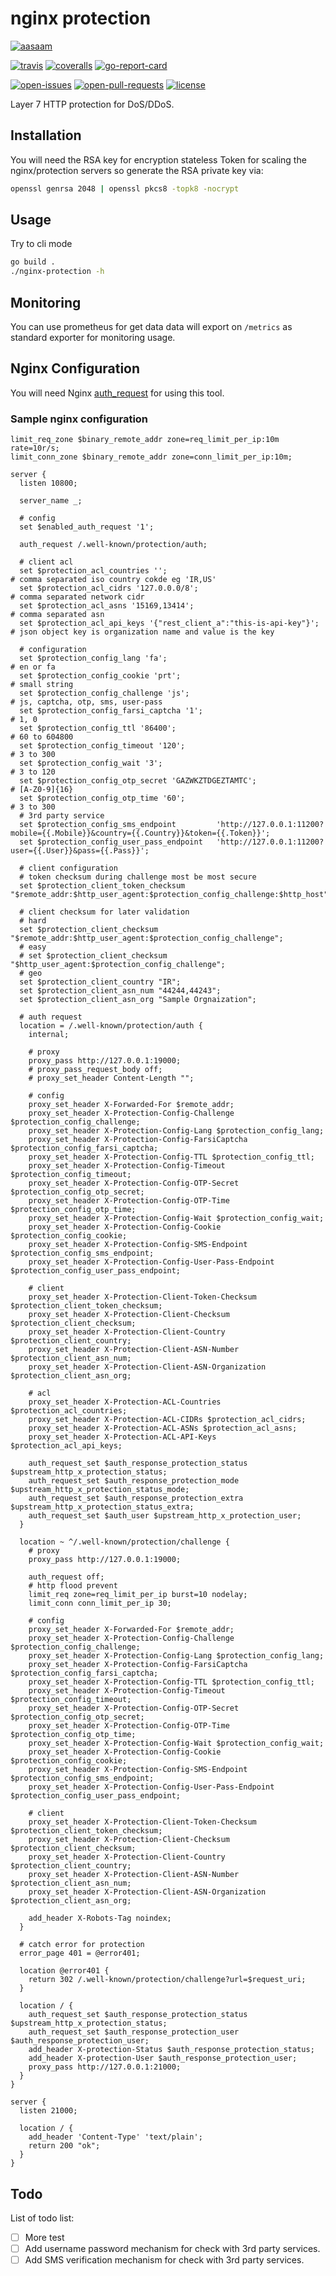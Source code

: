 # nginx protection

[![aasaam](https://flat.badgen.net/badge/aasaam/software%20development%20group/0277bd?labelColor=000000&icon=https%3A%2F%2Fcdn.jsdelivr.net%2Fgh%2Faasaam%2Finformation%2Flogo%2Faasaam.svg)](https://github.com/aasaam)

[![travis](https://flat.badgen.net/travis/aasaam/nginx-protection)](https://travis-ci.org/aasaam/nginx-protection)
[![coveralls](https://flat.badgen.net/coveralls/c/github/aasaam/nginx-protection)](https://coveralls.io/github/aasaam/nginx-protection)
[![go-report-card](https://goreportcard.com/badge/github.com/gojp/goreportcard?style=flat-square)](https://goreportcard.com/report/github.com/aasaam/nginx-protection)

[![open-issues](https://flat.badgen.net/github/open-issues/aasaam/nginx-protection)](https://github.com/aasaam/nginx-protection/issues)
[![open-pull-requests](https://flat.badgen.net/github/open-prs/aasaam/nginx-protection)](https://github.com/aasaam/nginx-protection/pulls)
[![license](https://flat.badgen.net/github/license/aasaam/nginx-protection)](./LICENSE)

Layer 7 HTTP protection for DoS/DDoS.

## Installation

You will need the RSA key for encryption stateless Token for scaling the nginx/protection servers so generate the RSA private key via:

```bash
openssl genrsa 2048 | openssl pkcs8 -topk8 -nocrypt
```

## Usage

Try to cli mode

```bash
go build .
./nginx-protection -h
```

## Monitoring

You can use prometheus for get data data will export on `/metrics` as standard exporter for monitoring usage.

## Nginx Configuration

You will need Nginx [auth_request](http://nginx.org/en/docs/http/ngx_http_auth_request_module.html) for using this tool.

### Sample nginx configuration

```nginx
limit_req_zone $binary_remote_addr zone=req_limit_per_ip:10m rate=10r/s;
limit_conn_zone $binary_remote_addr zone=conn_limit_per_ip:10m;

server {
  listen 10800;

  server_name _;

  # config
  set $enabled_auth_request '1';

  auth_request /.well-known/protection/auth;

  # client acl
  set $protection_acl_countries '';                                           # comma separated iso country cokde eg 'IR,US'
  set $protection_acl_cidrs '127.0.0.0/8';                                    # comma separated network cidr
  set $protection_acl_asns '15169,13414';                                     # comma separated asn
  set $protection_acl_api_keys '{"rest_client_a":"this-is-api-key"}';         # json object key is organization name and value is the key

  # configuration
  set $protection_config_lang 'fa';                                           # en or fa
  set $protection_config_cookie 'prt';                                        # small string
  set $protection_config_challenge 'js';                                      # js, captcha, otp, sms, user-pass
  set $protection_config_farsi_captcha '1';                                   # 1, 0
  set $protection_config_ttl '86400';                                         # 60 to 604800
  set $protection_config_timeout '120';                                       # 3 to 300
  set $protection_config_wait '3';                                            # 3 to 120
  set $protection_config_otp_secret 'GAZWKZTDGEZTAMTC';                       # [A-Z0-9]{16}
  set $protection_config_otp_time '60';                                       # 3 to 300
  # 3rd party service
  set $protection_config_sms_endpoint         'http://127.0.0.1:11200?mobile={{.Mobile}}&country={{.Country}}&token={{.Token}}';
  set $protection_config_user_pass_endpoint   'http://127.0.0.1:11200?user={{.User}}&pass={{.Pass}}';

  # client configuration
  # token checksum during challenge most be most secure
  set $protection_client_token_checksum "$remote_addr:$http_user_agent:$protection_config_challenge:$http_host";

  # client checksum for later validation
  # hard
  set $protection_client_checksum "$remote_addr:$http_user_agent:$protection_config_challenge";
  # easy
  # set $protection_client_checksum "$http_user_agent:$protection_config_challenge";
  # geo
  set $protection_client_country "IR";
  set $protection_client_asn_num "44244,44243";
  set $protection_client_asn_org "Sample Orgnaization";

  # auth request
  location = /.well-known/protection/auth {
    internal;

    # proxy
    proxy_pass http://127.0.0.1:19000;
    # proxy_pass_request_body off;
    # proxy_set_header Content-Length "";

    # config
    proxy_set_header X-Forwarded-For $remote_addr;
    proxy_set_header X-Protection-Config-Challenge $protection_config_challenge;
    proxy_set_header X-Protection-Config-Lang $protection_config_lang;
    proxy_set_header X-Protection-Config-FarsiCaptcha $protection_config_farsi_captcha;
    proxy_set_header X-Protection-Config-TTL $protection_config_ttl;
    proxy_set_header X-Protection-Config-Timeout $protection_config_timeout;
    proxy_set_header X-Protection-Config-OTP-Secret $protection_config_otp_secret;
    proxy_set_header X-Protection-Config-OTP-Time $protection_config_otp_time;
    proxy_set_header X-Protection-Config-Wait $protection_config_wait;
    proxy_set_header X-Protection-Config-Cookie $protection_config_cookie;
    proxy_set_header X-Protection-Config-SMS-Endpoint $protection_config_sms_endpoint;
    proxy_set_header X-Protection-Config-User-Pass-Endpoint $protection_config_user_pass_endpoint;

    # client
    proxy_set_header X-Protection-Client-Token-Checksum $protection_client_token_checksum;
    proxy_set_header X-Protection-Client-Checksum $protection_client_checksum;
    proxy_set_header X-Protection-Client-Country $protection_client_country;
    proxy_set_header X-Protection-Client-ASN-Number $protection_client_asn_num;
    proxy_set_header X-Protection-Client-ASN-Organization $protection_client_asn_org;

    # acl
    proxy_set_header X-Protection-ACL-Countries $protection_acl_countries;
    proxy_set_header X-Protection-ACL-CIDRs $protection_acl_cidrs;
    proxy_set_header X-Protection-ACL-ASNs $protection_acl_asns;
    proxy_set_header X-Protection-ACL-API-Keys $protection_acl_api_keys;

    auth_request_set $auth_response_protection_status $upstream_http_x_protection_status;
    auth_request_set $auth_response_protection_mode $upstream_http_x_protection_status_mode;
    auth_request_set $auth_response_protection_extra $upstream_http_x_protection_status_extra;
    auth_request_set $auth_user $upstream_http_x_protection_user;
  }

  location ~ ^/.well-known/protection/challenge {
    # proxy
    proxy_pass http://127.0.0.1:19000;

    auth_request off;
    # http flood prevent
    limit_req zone=req_limit_per_ip burst=10 nodelay;
    limit_conn conn_limit_per_ip 30;

    # config
    proxy_set_header X-Forwarded-For $remote_addr;
    proxy_set_header X-Protection-Config-Challenge $protection_config_challenge;
    proxy_set_header X-Protection-Config-Lang $protection_config_lang;
    proxy_set_header X-Protection-Config-FarsiCaptcha $protection_config_farsi_captcha;
    proxy_set_header X-Protection-Config-TTL $protection_config_ttl;
    proxy_set_header X-Protection-Config-Timeout $protection_config_timeout;
    proxy_set_header X-Protection-Config-OTP-Secret $protection_config_otp_secret;
    proxy_set_header X-Protection-Config-OTP-Time $protection_config_otp_time;
    proxy_set_header X-Protection-Config-Wait $protection_config_wait;
    proxy_set_header X-Protection-Config-Cookie $protection_config_cookie;
    proxy_set_header X-Protection-Config-SMS-Endpoint $protection_config_sms_endpoint;
    proxy_set_header X-Protection-Config-User-Pass-Endpoint $protection_config_user_pass_endpoint;

    # client
    proxy_set_header X-Protection-Client-Token-Checksum $protection_client_token_checksum;
    proxy_set_header X-Protection-Client-Checksum $protection_client_checksum;
    proxy_set_header X-Protection-Client-Country $protection_client_country;
    proxy_set_header X-Protection-Client-ASN-Number $protection_client_asn_num;
    proxy_set_header X-Protection-Client-ASN-Organization $protection_client_asn_org;

    add_header X-Robots-Tag noindex;
  }

  # catch error for protection
  error_page 401 = @error401;

  location @error401 {
    return 302 /.well-known/protection/challenge?url=$request_uri;
  }

  location / {
    auth_request_set $auth_response_protection_status $upstream_http_x_protection_status;
    auth_request_set $auth_response_protection_user $auth_response_protection_user;
    add_header X-protection-Status $auth_response_protection_status;
    add_header X-protection-User $auth_response_protection_user;
    proxy_pass http://127.0.0.1:21000;
  }
}

server {
  listen 21000;

  location / {
    add_header 'Content-Type' 'text/plain';
    return 200 "ok";
  }
}

```

## Todo

List of todo list:

- [ ] More test
- [ ] Add username password mechanism for check with 3rd party services.
- [ ] Add SMS verification mechanism for check with 3rd party services.

